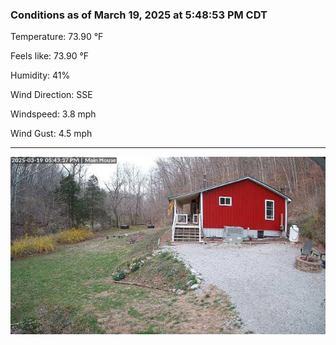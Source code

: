 ### Conditions as of March 19, 2025 at 5:48:53 PM CDT 

Temperature: 73.90 &deg;F

Feels like: 73.90 &deg;F

Humidity: 41%

Wind Direction: SSE

Windspeed: 3.8 mph

Wind Gust: 4.5 mph

---

<img src="./images/latest.jpeg"/>


